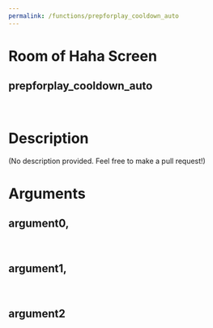 ```yaml
---
permalink: /functions/prepforplay_cooldown_auto
---
```

# Room of Haha Screen  
## prepforplay_cooldown_auto  
&nbsp;  
# Description  
(No description provided. Feel free to make a pull request!) 
&nbsp;  
# Arguments
## argument0, 

&nbsp;  
## argument1, 

&nbsp;  
## argument2

&nbsp;  


